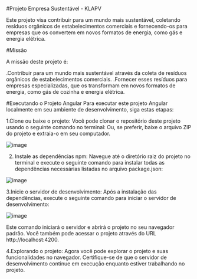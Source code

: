 #Projeto Empresa Sustentável - KLAPV 

Este projeto visa contribuir para um mundo mais sustentável, coletando resíduos orgânicos de estabelecimentos comerciais e fornecendo-os para empresas que os convertem em novos formatos de energia, como gás e energia elétrica.

#Missão

A missão deste projeto é:

.Contribuir para um mundo mais sustentável através da coleta de resíduos orgânicos de estabelecimentos comerciais.
.Fornecer esses resíduos para empresas especializadas, que os transformam em novos formatos de energia, como gás de cozinha e energia elétrica.

#Executando o Projeto Angular
Para executar este projeto Angular localmente em seu ambiente de desenvolvimento, siga estas etapas:

1.Clone ou baixe o projeto: Você pode clonar o repositório deste projeto usando o seguinte comando no terminal:
Ou, se preferir, baixe o arquivo ZIP do projeto e extraia-o em seu computador.

![image](https://github.com/pennAls/Hackathon--KLAPV/assets/143518683/3a4f4807-6b58-4f13-8776-1577532149fa)

2. Instale as dependências npm: Navegue até o diretório raiz do projeto no terminal e execute o seguinte comando para instalar todas as dependências necessárias listadas no arquivo package.json:

![image](https://github.com/pennAls/Hackathon--KLAPV/assets/143518683/a3be347f-610f-4d95-9d87-0533b8dc3921)

3.Inicie o servidor de desenvolvimento: Após a instalação das dependências, execute o seguinte comando para iniciar o servidor de desenvolvimento:

![image](https://github.com/pennAls/Hackathon--KLAPV/assets/143518683/0606659a-a45e-4bd7-8a2a-a2b0445356c3)

Este comando iniciará o servidor e abrirá o projeto no seu navegador padrão. Você também pode acessar o projeto através do URL http://localhost:4200.

4.Explorando o projeto: Agora você pode explorar o projeto e suas funcionalidades no navegador. Certifique-se de que o servidor de desenvolvimento continue em execução enquanto estiver trabalhando no projeto.

